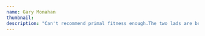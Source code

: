 ```yaml
---
name: Gary Monahan
thumbnail:
description: "Can't recommend primal fitness enough.The two lads are brilliant. There is a great positive feel to the gym and it that's down to Ben and Stephen. I have just finished a 12 week program and its the best training I have ever done. I have to thank Ben for all the help and pushing me every day,Ben is a real gentleman and a great motivator, Theres not much this man doesn't know about changing your body !! If anyone is thinking of signing up, you won't regret it, money well spent!!! Am over the moon with my results ! I will definitely be signing up again"
---
```

